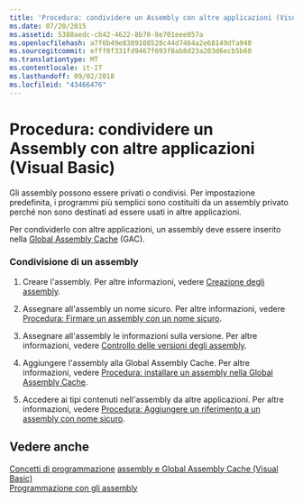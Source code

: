 ```yaml
---
title: 'Procedura: condividere un Assembly con altre applicazioni (Visual Basic)'
ms.date: 07/20/2015
ms.assetid: 5388aedc-cb42-4622-8b70-8e701eee057a
ms.openlocfilehash: a7f6b49e8389108528c44d7464a2e68149dfa940
ms.sourcegitcommit: efff8f331fd9467f093f8ab8d23a203d6ecb5b60
ms.translationtype: MT
ms.contentlocale: it-IT
ms.lasthandoff: 09/02/2018
ms.locfileid: "43466476"
---
```

# <a name="how-to-share-an-assembly-with-other-applications-visual-basic"></a>Procedura: condividere un Assembly con altre applicazioni (Visual Basic)
Gli assembly possono essere privati o condivisi. Per impostazione predefinita, i programmi più semplici sono costituiti da un assembly privato perché non sono destinati ad essere usati in altre applicazioni.  
  
 Per condividerlo con altre applicazioni, un assembly deve essere inserito nella [Global Assembly Cache](../../../../framework/app-domains/gac.md) (GAC).  
  
### <a name="sharing-an-assembly"></a>Condivisione di un assembly  
  
1.  Creare l'assembly. Per altre informazioni, vedere [Creazione degli assembly](../../../../framework/app-domains/create-assemblies.md).  
  
2.  Assegnare all'assembly un nome sicuro. Per altre informazioni, vedere [Procedura: Firmare un assembly con un nome sicuro](../../../../framework/app-domains/how-to-sign-an-assembly-with-a-strong-name.md).  
  
3.  Assegnare all'assembly le informazioni sulla versione. Per altre informazioni, vedere [Controllo delle versioni degli assembly](../../../../framework/app-domains/assembly-versioning.md).  
  
4.  Aggiungere l'assembly alla Global Assembly Cache. Per altre informazioni, vedere [Procedura: installare un assembly nella Global Assembly Cache](../../../../framework/app-domains/how-to-install-an-assembly-into-the-gac.md).  
  
5.  Accedere ai tipi contenuti nell'assembly da altre applicazioni. Per altre informazioni, vedere [Procedura: Aggiungere un riferimento a un assembly con nome sicuro](https://msdn.microsoft.com/library/4c6a406a-b5eb-44fa-b4ed-4e95bb95a813).  
  
## <a name="see-also"></a>Vedere anche  
 [Concetti di programmazione](../../../../visual-basic/programming-guide/concepts/index.md) [assembly e Global Assembly Cache (Visual Basic)](../../../../visual-basic/programming-guide/concepts/assemblies-gac/index.md)  
 [Programmazione con gli assembly](../../../../framework/app-domains/programming-with-assemblies.md)
